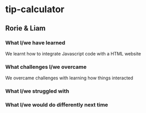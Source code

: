 # tip-calculator

## Rorie & Liam

### What I/we have learned
We learnt how to integrate Javascript code with a HTML website
### What challenges I/we overcame
We overcame challenges with learning how things interacted
### What I/we struggled with

### What I/we would do differently next time
